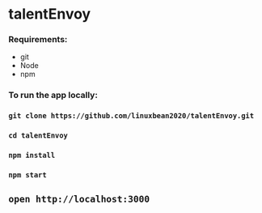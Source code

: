 # talentEnvoy

### Requirements:

* git 
* Node 
* npm 

### To run the app locally:

### `git clone https://github.com/linuxbean2020/talentEnvoy.git`
### `cd talentEnvoy`
### `npm install`
### `npm start`
## `open http://localhost:3000`